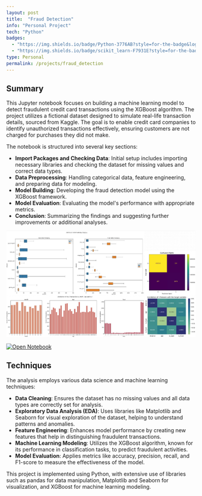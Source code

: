 ```yaml
---
layout: post
title:  "Fraud Detection"
info: "Personal Project"
tech: "Python"
badges: 
  - "https://img.shields.io/badge/Python-3776AB?style=for-the-badge&logo=python&logoColor=white"
  - "https://img.shields.io/badge/scikit_learn-F7931E?style=for-the-badge&logo=scikit-learn&logoColor=white"
type: Personal
permalink: /projects/fraud_detection
---
```


## Summary

This Jupyter notebook focuses on building a machine learning model to detect fraudulent credit card transactions using the XGBoost algorithm. The project utilizes a fictional dataset designed to simulate real-life transaction details, sourced from Kaggle. The goal is to enable credit card companies to identify unauthorized transactions effectively, ensuring customers are not charged for purchases they did not make.

The notebook is structured into several key sections:

- **Import Packages and Checking Data**: Initial setup includes importing necessary libraries and checking the dataset for missing values and correct data types.
- **Data Preprocessing**: Handling categorical data, feature engineering, and preparing data for modeling.
- **Model Building**: Developing the fraud detection model using the XGBoost framework.
- **Model Evaluation**: Evaluating the model's performance with appropriate metrics.
- **Conclusion**: Summarizing the findings and suggesting further improvements or additional analyses.

![Project Image](/images/fraud_detection.jpg)

[![Open Notebook](https://img.shields.io/badge/Jupyter-Open_Notebook-blue?logo=Jupyter)](/notebooks/Fraud%20Detection.html)

## Techniques

The analysis employs various data science and machine learning techniques:

- **Data Cleaning**: Ensures the dataset has no missing values and all data types are correctly set for analysis.
- **Exploratory Data Analysis (EDA)**: Uses libraries like Matplotlib and Seaborn for visual exploration of the dataset, helping to understand patterns and anomalies.
- **Feature Engineering**: Enhances model performance by creating new features that help in distinguishing fraudulent transactions.
- **Machine Learning Modeling**: Utilizes the XGBoost algorithm, known for its performance in classification tasks, to predict fraudulent activities.
- **Model Evaluation**: Applies metrics like accuracy, precision, recall, and F1-score to measure the effectiveness of the model.

This project is implemented using Python, with extensive use of libraries such as pandas for data manipulation, Matplotlib and Seaborn for visualization, and XGBoost for machine learning modeling.
